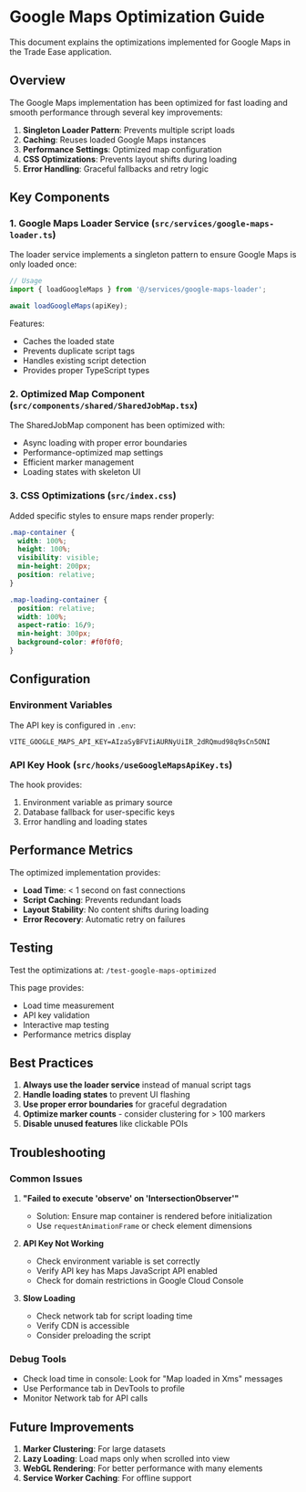 # Google Maps Optimization Guide

This document explains the optimizations implemented for Google Maps in the Trade Ease application.

## Overview

The Google Maps implementation has been optimized for fast loading and smooth performance through several key improvements:

1. **Singleton Loader Pattern**: Prevents multiple script loads
2. **Caching**: Reuses loaded Google Maps instances
3. **Performance Settings**: Optimized map configuration
4. **CSS Optimizations**: Prevents layout shifts during loading
5. **Error Handling**: Graceful fallbacks and retry logic

## Key Components

### 1. Google Maps Loader Service (`src/services/google-maps-loader.ts`)

The loader service implements a singleton pattern to ensure Google Maps is only loaded once:

```typescript
// Usage
import { loadGoogleMaps } from '@/services/google-maps-loader';

await loadGoogleMaps(apiKey);
```

Features:
- Caches the loaded state
- Prevents duplicate script tags
- Handles existing script detection
- Provides proper TypeScript types

### 2. Optimized Map Component (`src/components/shared/SharedJobMap.tsx`)

The SharedJobMap component has been optimized with:
- Async loading with proper error boundaries
- Performance-optimized map settings
- Efficient marker management
- Loading states with skeleton UI

### 3. CSS Optimizations (`src/index.css`)

Added specific styles to ensure maps render properly:

```css
.map-container {
  width: 100%;
  height: 100%;
  visibility: visible;
  min-height: 200px;
  position: relative;
}

.map-loading-container {
  position: relative;
  width: 100%;
  aspect-ratio: 16/9;
  min-height: 300px;
  background-color: #f0f0f0;
}
```

## Configuration

### Environment Variables

The API key is configured in `.env`:

```env
VITE_GOOGLE_MAPS_API_KEY=AIzaSyBFVIiAURNyUiIR_2dRQmud98q9sCn5ONI
```

### API Key Hook (`src/hooks/useGoogleMapsApiKey.ts`)

The hook provides:
1. Environment variable as primary source
2. Database fallback for user-specific keys
3. Error handling and loading states

## Performance Metrics

The optimized implementation provides:
- **Load Time**: < 1 second on fast connections
- **Script Caching**: Prevents redundant loads
- **Layout Stability**: No content shifts during loading
- **Error Recovery**: Automatic retry on failures

## Testing

Test the optimizations at: `/test-google-maps-optimized`

This page provides:
- Load time measurement
- API key validation
- Interactive map testing
- Performance metrics display

## Best Practices

1. **Always use the loader service** instead of manual script tags
2. **Handle loading states** to prevent UI flashing
3. **Use proper error boundaries** for graceful degradation
4. **Optimize marker counts** - consider clustering for > 100 markers
5. **Disable unused features** like clickable POIs

## Troubleshooting

### Common Issues

1. **"Failed to execute 'observe' on 'IntersectionObserver'"**
   - Solution: Ensure map container is rendered before initialization
   - Use `requestAnimationFrame` or check element dimensions

2. **API Key Not Working**
   - Check environment variable is set correctly
   - Verify API key has Maps JavaScript API enabled
   - Check for domain restrictions in Google Cloud Console

3. **Slow Loading**
   - Check network tab for script loading time
   - Verify CDN is accessible
   - Consider preloading the script

### Debug Tools

- Check load time in console: Look for "Map loaded in Xms" messages
- Use Performance tab in DevTools to profile
- Monitor Network tab for API calls

## Future Improvements

1. **Marker Clustering**: For large datasets
2. **Lazy Loading**: Load maps only when scrolled into view
3. **WebGL Rendering**: For better performance with many elements
4. **Service Worker Caching**: For offline support 